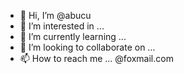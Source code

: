 - 👋 Hi, I’m @abucu
- 👀 I’m interested in ...
- 🌱 I’m currently learning ...
- 💞️ I’m looking to collaborate on ...
- 📫 How to reach me ... @foxmail.com

<!---
abucu/abucu is a ✨ special ✨ repository because its `README.md` (this file) appears on your GitHub profile.
You can click the Preview link to take a look at your changes.
--->
